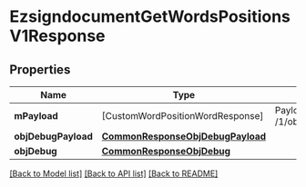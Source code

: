 # EzsigndocumentGetWordsPositionsV1Response

## Properties
Name | Type | Description | Notes
------------ | ------------- | ------------- | -------------
**mPayload** | [CustomWordPositionWordResponse] | Payload for POST /1/object/ezsigndocument/{pkiEzsigndocumentID}/getWordsPositions | 
**objDebugPayload** | [**CommonResponseObjDebugPayload**](CommonResponseObjDebugPayload.md) |  | [optional] 
**objDebug** | [**CommonResponseObjDebug**](CommonResponseObjDebug.md) |  | [optional] 

[[Back to Model list]](../README.md#documentation-for-models) [[Back to API list]](../README.md#documentation-for-api-endpoints) [[Back to README]](../README.md)


